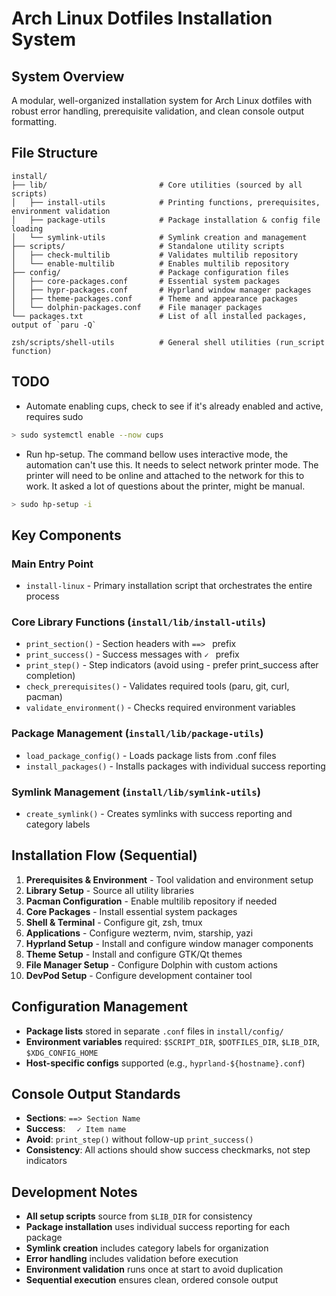 # Arch Linux Dotfiles Installation System

## System Overview

A modular, well-organized installation system for Arch Linux dotfiles with robust error handling, prerequisite validation, and clean console output formatting.

## File Structure

```
install/
├── lib/                         # Core utilities (sourced by all scripts)
│   ├── install-utils            # Printing functions, prerequisites, environment validation
│   ├── package-utils            # Package installation & config file loading
│   └── symlink-utils            # Symlink creation and management
├── scripts/                     # Standalone utility scripts
│   ├── check-multilib           # Validates multilib repository
│   └── enable-multilib          # Enables multilib repository
├── config/                      # Package configuration files
│   ├── core-packages.conf       # Essential system packages
│   ├── hypr-packages.conf       # Hyprland window manager packages
│   ├── theme-packages.conf      # Theme and appearance packages
│   └── dolphin-packages.conf    # File manager packages
└── packages.txt                 # List of all installed packages, output of `paru -Q`

zsh/scripts/shell-utils          # General shell utilities (run_script function)
```

## TODO

- Automate enabling cups, check to see if it's already enabled and active, requires sudo

```bash
> sudo systemctl enable --now cups
```

- Run hp-setup. The command bellow uses interactive mode, the automation can't use this. It needs to select network printer mode. The printer will need to be online and attached to the network for this to work. It asked a lot of questions about the printer, might be manual.

```bash
> sudo hp-setup -i
```

## Key Components

### Main Entry Point

- `install-linux` - Primary installation script that orchestrates the entire process

### Core Library Functions (`install/lib/install-utils`)

- `print_section()` - Section headers with `==> ` prefix
- `print_success()` - Success messages with `✓ ` prefix
- `print_step()` - Step indicators (avoid using - prefer print_success after completion)
- `check_prerequisites()` - Validates required tools (paru, git, curl, pacman)
- `validate_environment()` - Checks required environment variables

### Package Management (`install/lib/package-utils`)

- `load_package_config()` - Loads package lists from .conf files
- `install_packages()` - Installs packages with individual success reporting

### Symlink Management (`install/lib/symlink-utils`)

- `create_symlink()` - Creates symlinks with success reporting and category labels

## Installation Flow (Sequential)

1. **Prerequisites & Environment** - Tool validation and environment setup
2. **Library Setup** - Source all utility libraries
3. **Pacman Configuration** - Enable multilib repository if needed
4. **Core Packages** - Install essential system packages
5. **Shell & Terminal** - Configure git, zsh, tmux
6. **Applications** - Configure wezterm, nvim, starship, yazi
7. **Hyprland Setup** - Install and configure window manager components
8. **Theme Setup** - Install and configure GTK/Qt themes
9. **File Manager Setup** - Configure Dolphin with custom actions
10. **DevPod Setup** - Configure development container tool

## Configuration Management

- **Package lists** stored in separate `.conf` files in `install/config/`
- **Environment variables** required: `$SCRIPT_DIR`, `$DOTFILES_DIR`, `$LIB_DIR`, `$XDG_CONFIG_HOME`
- **Host-specific configs** supported (e.g., `hyprland-${hostname}.conf`)

## Console Output Standards

- **Sections**: `==> Section Name`
- **Success**: `  ✓ Item name`
- **Avoid**: `print_step()` without follow-up `print_success()`
- **Consistency**: All actions should show success checkmarks, not step indicators

## Development Notes

- **All setup scripts** source from `$LIB_DIR` for consistency
- **Package installation** uses individual success reporting for each package
- **Symlink creation** includes category labels for organization
- **Error handling** includes validation before execution
- **Environment validation** runs once at start to avoid duplication
- **Sequential execution** ensures clean, ordered console output
